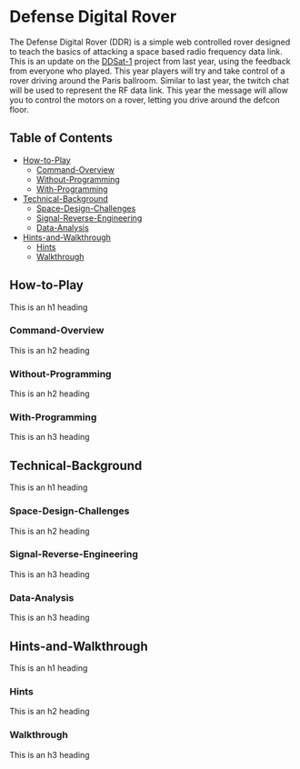 # Defense Digital Rover

The Defense Digital Rover (DDR) is a simple web controlled rover designed to teach the basics of attacking a space based radio frequency data link.  This is an update on the [DDSat-1](./../../2020/DDSAT-1/README.md) project from last year, using the feedback from everyone who played.  This year players will try and take control of a rover driving around the Paris ballroom.  Similar to last year, the twitch chat will be used to represent the RF data link.  This year the message will allow you to control the motors on a rover, letting you drive around the defcon floor.  

## Table of Contents

- [How-to-Play](#How-to-Play)
  * [Command-Overview](#Command-Overview)
  * [Without-Programming](#Without-Programming)
  * [With-Programming](#With-Programming)
- [Technical-Background](#Technical-Background)
  * [Space-Design-Challenges](#Space-Design-Challenges)
  * [Signal-Reverse-Engineering](#Signal-Reverse-Engineering)
  * [Data-Analysis](#Data-Analysis)
- [Hints-and-Walkthrough](#Hints-and-Walkthrough)
  * [Hints](#Hints)
  * [Walkthrough](#Walkthrough)

<!-- toc -->

## How-to-Play

This is an h1 heading

### Command-Overview

This is an h2 heading

### Without-Programming

This is an h2 heading

### With-Programming

This is an h3 heading

## Technical-Background

This is an h1 heading

### Space-Design-Challenges

This is an h2 heading

### Signal-Reverse-Engineering

This is an h3 heading

### Data-Analysis

This is an h3 heading

## Hints-and-Walkthrough

This is an h1 heading

### Hints

This is an h2 heading

### Walkthrough

This is an h3 heading